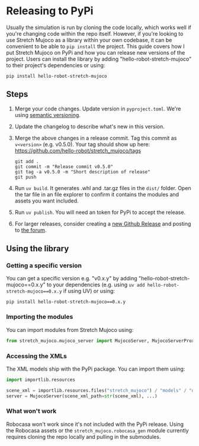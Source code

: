 # Releasing to PyPi

Usually the simulation is run by cloning the code locally, which works well if you're changing code within the repo itself. However, if you're looking to use Stretch Mujoco as a library within your own codebase, it can be convenient to be able to `pip install` the project. This guide covers how I put Stretch Mujoco on PyPi and how you can release new versions of the project. Users can install the library by adding "hello-robot-stretch-mujoco" to their project's dependencies or using:

```
pip install hello-robot-stretch-mujoco
```

## Steps

 1. Merge your code changes. Update version in `pyproject.toml`. We're using [semantic versioning](https://semver.org/).

 1. Update the changelog to describe what's new in this version.

 1. Merge the above changes in a release commit. Tag this commit as `v<version>` (e.g. v0.5.0). Your tag should show up here: https://github.com/hello-robot/stretch_mujoco/tags

    ```
    git add .
    git commit -m "Release commit v0.5.0"
    git tag -a v0.5.0 -m "Short description of release"
    git push
    ```

 1. Run `uv build`. It generates .whl and .tar.gz files in the `dist/` folder. Open the tar file in an file explorer to confirm it contains the modules and assets you want included.

 1. Run `uv publish`. You will need an token for PyPi to accept the release.

 1. For larger releases, consider creating a [new Github Release](https://github.com/hello-robot/stretch_mujoco/releases/new) and posting to [the forum](https://forum.hello-robot.com/).

## Using the library

### Getting a specific version

You can get a specific version e.g. "v0.x.y" by adding "hello-robot-stretch-mujoco==0.x.y" to your dependencies (e.g. using `uv add hello-robot-stretch-mujoco==0.x.y` if using UV) or using:

```
pip install hello-robot-stretch-mujoco==0.x.y
```

### Importing the modules

You can import modules from Stretch Mujoco using:

```python
from stretch_mujoco.mujoco_server import MujocoServer, MujocoServerProxies
```

### Accessing the XMLs

The XML models ship with the PyPi package. You can import them using:

```python
import importlib.resources

scene_xml = importlib.resources.files("stretch_mujoco") / "models" / "dock_pen.xml"
server = MujocoServer(scene_xml_path=str(scene_xml), ...)
```

### What won't work

Robocasa won't work since it's not included with the PyPi release. Using the Robocasa assets or the `stretch_mujoco.robocasa_gen` module currently requires cloning the repo locally and pulling in the submodules.

